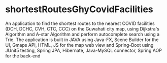 # shortestRoutesGhyCovidFacilities
An application to find the shortest routes to the nearest COVID facilities (DCH, DCHC, CVH, CTC, CCC) on the Guwahati city map, using Dijkstra's Algorithm and A-star Algorithm and perform autocomplete search using a Trie. The application is built in JAVA using Java-FX, Scene Builder for the UI, Gmaps API, HTML, JS for the map web view and Spring-Boot using JUnit5 testing, Spring JPA, Hibernate, Java-MySQL connector, Spring AOP for the back-end
